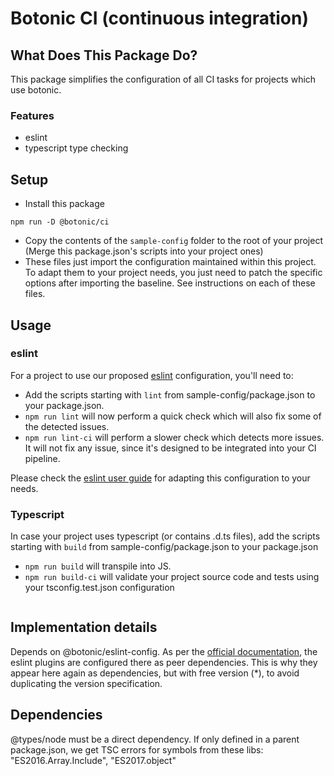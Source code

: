 # Botonic CI (continuous integration)

## What Does This Package Do?

This package simplifies the configuration of all CI tasks for projects which use botonic.

### Features

* eslint
* typescript type checking


## Setup

* Install this package
```
npm run -D @botonic/ci
```
* Copy the contents of the `sample-config` folder to the root of your project 
  (Merge this package.json's scripts into your project ones)
* These files just import the configuration maintained within this project. 
  To adapt them to your project needs, you just need to patch the specific options after importing the baseline.
  See instructions on each of these files.


## Usage

### eslint

For a project to use our proposed [eslint](https://eslint.org/) configuration, you'll need to:
* Add the scripts starting with `lint` from sample-config/package.json to your package.json.
* `npm run lint` will now perform a quick check which will also fix some of the detected issues. 
* `npm run lint-ci` will perform a slower check which detects more issues. It will not fix any issue,
since it's designed to be integrated into your CI pipeline.

Please check the [eslint user guide](https://eslint.org/docs/user-guide/) for adapting this configuration to your needs.

### Typescript

In case your project uses typescript (or contains .d.ts files), add the scripts starting with 
`build` from sample-config/package.json to your package.json
* `npm run build` will transpile into JS.
* `npm run build-ci` will validate your project source code and tests using your tsconfig.test.json configuration
```    
```

## Implementation details
Depends on @botonic/eslint-config. As per the
[official documentation](https://eslint.org/docs/developer-guide/shareable-configs),
the eslint plugins are configured there as peer dependencies.
This is why they appear here again as dependencies, but with free version (*),
to avoid duplicating the version specification.

## Dependencies
@types/node must be a direct dependency. If only defined in a parent package.json, we get TSC errors for
symbols from these libs: "ES2016.Array.Include", "ES2017.object"
